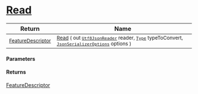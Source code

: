 # [Read](./NetCoreFeatureDescriptorConverter-100664184.md)



| Return | Name | 
| --- | --- | 
| <sub>[FeatureDescriptor](./../../../FeatureDescriptor.md)</sub>| <sub>[Read](./NetCoreFeatureDescriptorConverter-100664184.md) ( out [`Utf8JsonReader`](https://docs.microsoft.com/en-us/dotnet/api/System.Text.Json.Utf8JsonReader) reader, [`Type`](https://docs.microsoft.com/en-us/dotnet/api/System.Type) typeToConvert, [`JsonSerializerOptions`](https://docs.microsoft.com/en-us/dotnet/api/System.Text.Json.JsonSerializerOptions) options )</sub>| <br>


#### Parameters

#### Returns
[FeatureDescriptor](./../../../FeatureDescriptor.md)<br>
